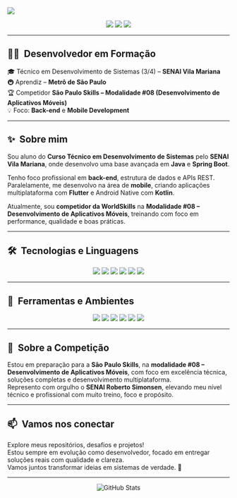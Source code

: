 <img src="https://capsule-render.vercel.app/api?type=waving&color=4e73df&height=200&section=header&text=Mateus%20Vieira%20Souza&fontSize=35&fontColor=ffffff&animation=fadeIn" />

<p align="center">
  <img src="https://img.shields.io/badge/Back--End-Focus-4e73df?style=for-the-badge&logo=codeforces&logoColor=white"/>
  <img src="https://img.shields.io/badge/Mobile-Developer-6f42c1?style=for-the-badge&logo=flutter&logoColor=white"/>
  <img src="https://img.shields.io/badge/SãoPauloSkills-Competidor-d63384?style=for-the-badge&logo=medal&logoColor=white"/>
</p>

---

## 👨‍💻 &nbsp;Desenvolvedor em Formação

🎓 Técnico em Desenvolvimento de Sistemas (3/4) – **SENAI Vila Mariana**  
🚇 Aprendiz – **Metrô de São Paulo**  
🏆 Competidor **São Paulo Skills – Modalidade #08 (Desenvolvimento de Aplicativos Móveis)**  
💡 Foco: **Back-end** e **Mobile Development**

---

## ✨ &nbsp;Sobre mim

Sou aluno do **Curso Técnico em Desenvolvimento de Sistemas** pelo **SENAI Vila Mariana**, onde desenvolvo uma base avançada em **Java** e **Spring Boot**.

Tenho foco profissional em **back-end**, estrutura de dados e APIs REST.  
Paralelamente, me desenvolvo na área de **mobile**, criando aplicações multiplataforma com **Flutter** e Android Native com **Kotlin**.

Atualmente, sou **competidor da WorldSkills** na **Modalidade #08 – Desenvolvimento de Aplicativos Móveis**, treinando com foco em performance, qualidade e boas práticas.

---

## 🛠️ &nbsp;Tecnologias e Linguagens

<p align="center">
  <img src="https://img.shields.io/badge/Java-%23ED8B00?style=for-the-badge&logo=java&logoColor=white"/>
  <img src="https://img.shields.io/badge/Spring_Boot-6DB33F?style=for-the-badge&logo=springboot&logoColor=white"/>
  <img src="https://img.shields.io/badge/Kotlin-%237F52FF?style=for-the-badge&logo=kotlin&logoColor=white"/>
  <img src="https://img.shields.io/badge/Flutter-%2302569B?style=for-the-badge&logo=flutter&logoColor=white"/>
  <img src="https://img.shields.io/badge/JavaScript-%23F7DF1E?style=for-the-badge&logo=javascript&logoColor=black"/>
  <img src="https://img.shields.io/badge/TypeScript-%23007ACC?style=for-the-badge&logo=typescript&logoColor=white"/>
</p>

---

## 🧰 &nbsp;Ferramentas e Ambientes

<p align="center">
  <img src="https://img.shields.io/badge/IntelliJ%20IDEA-000000?style=for-the-badge&logo=intellijidea&logoColor=white"/>
  <img src="https://img.shields.io/badge/Android%20Studio-3DDC84?style=for-the-badge&logo=androidstudio&logoColor=white"/>
  <img src="https://img.shields.io/badge/VS%20Code-007ACC?style=for-the-badge&logo=visualstudiocode&logoColor=white"/>
  <img src="https://img.shields.io/badge/GitHub-181717?style=for-the-badge&logo=github&logoColor=white"/>
  <img src="https://img.shields.io/badge/Git-F05032?style=for-the-badge&logo=git&logoColor=white"/>
  <img src="https://img.shields.io/badge/Figma-F24E1E?style=for-the-badge&logo=figma&logoColor=white"/>
</p>

---

## 🏅 &nbsp;Sobre a Competição

Estou em preparação para a **São Paulo Skills**, na **modalidade #08 – Desenvolvimento de Aplicativos Móveis**, com foco em excelência técnica, soluções completas e desenvolvimento multiplataforma.  
Represento com orgulho o **SENAI Roberto Simonsen**, elevando meu nível técnico e profissional com muito treino, foco e propósito.

---

## 📫 &nbsp;Vamos nos conectar

Explore meus repositórios, desafios e projetos!  
Estou sempre em evolução como desenvolvedor, focado em entregar soluções reais com qualidade e clareza.  
Vamos juntos transformar ideias em sistemas de verdade. 🚀

---

<p align="center">
  <img src="https://github-readme-stats.vercel.app/api?username=MateusDev2420&show_icons=true&theme=tokyonight&hide_title=false&count_private=true" alt="GitHub Stats" />
</p>

